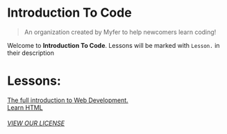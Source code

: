 [](itc-logo)
# Introduction To Code
> An organization created by Myfer to help newcomers learn coding!

Welcome to **Introduction To Code**.
Lessons will be marked with `Lesson.` in their description

# Lessons:
[The full introduction to Web Development.](https://github.com/Introduction-To-Code/the-full-introduction-to-web-development.)
<br>[Learn HTML](https://github.com/Introduction-To-Code/learn-html/)
###### [VIEW OUR LICENSE](LICENSE)
